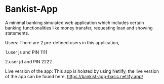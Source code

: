 # Bankist-App

A minimal banking simulated web application which includes certain banking functionalities like money transfer, requesting loan and showing statements.

Users:
There are 2 pre-defined users in this application,

1.user js and PIN 1111

2.user jd and PIN 2222

Live version of the app:
This app is hoisted by using Netlify, the live version of the app can be found here,
https://bankist-app-basic.netlify.app/
